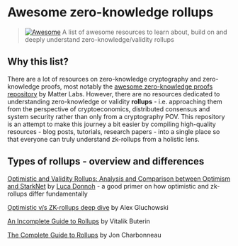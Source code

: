 # Awesome zero-knowledge rollups
>[![Awesome](https://awesome.re/badge.svg)](https://awesome.re)
> A list of awesome resources to learn about, build on and deeply understand zero-knowledge/validity rollups

## Why this list?
There are a lot of resources on zero-knowledge cryptography and zero-knowledge proofs, most notably the [awesome zero-knowledge proofs repository](https://github.com/matter-labs/awesome-zero-knowledge-proofs) by Matter Labs. However, there are no resources dedicated to understanding zero-knowledge or validity **rollups** - i.e. approaching them from the perspective of cryptoeconomics, distributed consensus and system security rather than only from a cryptography POV. This repository is an attempt to make this journey a bit easier by compiling high-quality resources - blog posts, tutorials, research papers - into a single place so that everyone can truly understand zk-rollups from a holistic lens.

## Types of rollups - overview and differences

[Optimistic and Validity Rollups: Analysis and Comparison between Optimism and StarkNet](https://arxiv.org/abs/2210.16610) by [Luca Donnoh](https://github.com/lucadonnoh) - a good primer on how optimistic and zk-rollups differ fundamentally

[Optimistic v/s ZK-rollups deep dive](https://blog.matter-labs.io/optimistic-vs-zk-rollup-deep-dive-ea141e71e075) by Alex Gluchowski

[An Incomplete Guide to Rollups](https://vitalik.ca/general/2021/01/05/rollup.html) by Vitalik Buterin

[The Complete Guide to Rollups](https://members.delphidigital.io/reports/the-complete-guide-to-rollups/) by Jon Charbonneau


